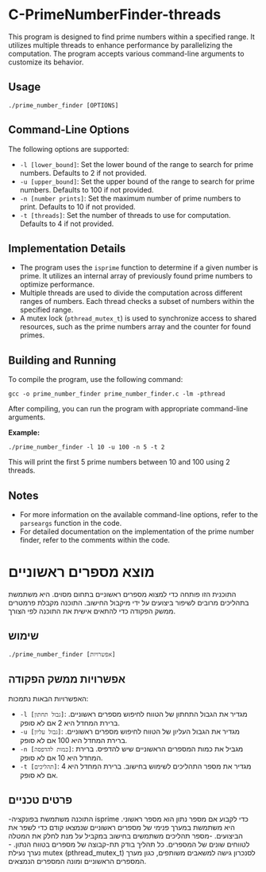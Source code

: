# C-PrimeNumberFinder-threads

This program is designed to find prime numbers within a specified range. It utilizes multiple threads to enhance performance by parallelizing the computation. The program accepts various command-line arguments to customize its behavior.

## Usage

```shell
./prime_number_finder [OPTIONS]
```

## Command-Line Options

The following options are supported:

- `-l [lower_bound]`: Set the lower bound of the range to search for prime numbers. Defaults to 2 if not provided.
- `-u [upper_bound]`: Set the upper bound of the range to search for prime numbers. Defaults to 100 if not provided.
- `-n [number prints]`: Set the maximum number of prime numbers to print. Defaults to 10 if not provided.
- `-t [threads]`: Set the number of threads to use for computation. Defaults to 4 if not provided.

## Implementation Details

- The program uses the `isprime` function to determine if a given number is prime. It utilizes an internal array of previously found prime numbers to optimize performance.
- Multiple threads are used to divide the computation across different ranges of numbers. Each thread checks a subset of numbers within the specified range.
- A mutex lock (`pthread_mutex_t`) is used to synchronize access to shared resources, such as the prime numbers array and the counter for found primes.

## Building and Running

To compile the program, use the following command:

```shell
gcc -o prime_number_finder prime_number_finder.c -lm -pthread
```

After compiling, you can run the program with appropriate command-line arguments.

**Example:**

```shell
./prime_number_finder -l 10 -u 100 -n 5 -t 2
```

This will print the first 5 prime numbers between 10 and 100 using 2 threads.

## Notes

- For more information on the available command-line options, refer to the `parseargs` function in the code.
- For detailed documentation on the implementation of the prime number finder, refer to the comments within the code.

# מוצא מספרים ראשוניים

התוכנית הזו פותחה כדי למצוא מספרים ראשוניים בתחום מסוים. היא משתמשת בתהליכים מרובים לשיפור ביצועים על ידי מיקבול החישוב. התוכנה מקבלת פרמטרים ממשק הפקודה כדי להתאים אישית את התוכנה לפי הצורך.

## שימוש

```shell
./prime_number_finder [אפשרויות]
```

## אפשרויות ממשק הפקודה

האפשרויות הבאות נתמכות:

- `-l [גבול תחתון]`: מגדיר את הגבול התחתון של הטווח לחיפוש מספרים ראשוניים. ברירת המחדל היא 2 אם לא סופק.
- `-u [גבול עליון]`: מגדיר את הגבול העליון של הטווח לחיפוש מספרים ראשוניים. ברירת המחדל היא 100 אם לא סופק.
- `-n [כמות להדפסה]`: מגביל את כמות המספרים הראשוניים שיש להדפיס. ברירת המחדל היא 10 אם לא סופק.
- `-t [תהליכים]`: מגדיר את מספר התהליכים לשימוש בחישוב. ברירת המחדל היא 4 אם לא סופק.

## פרטים טכניים

-התוכנה משתמשת בפונקציה isprime כדי לקבוע אם מספר נתון הוא מספר ראשוני. היא משתמשת במערך פנימי של מספרים ראשוניים שנמצאו קודם כדי לשפר את הביצועים.
-מספר תהליכים משתמשים בחישוב במקביל על מנת לחלק את המטלה לטווחים שונים של המספרים. כל תהליך בודק תת-קבוצה של מספרים בטווח הנתון.
-נערך נעילת mutex (pthread_mutex_t) לסנכרון גישה למשאבים משותפים, כגון מערך המספרים הראשוניים ומונה המספרים הנמצאים.
